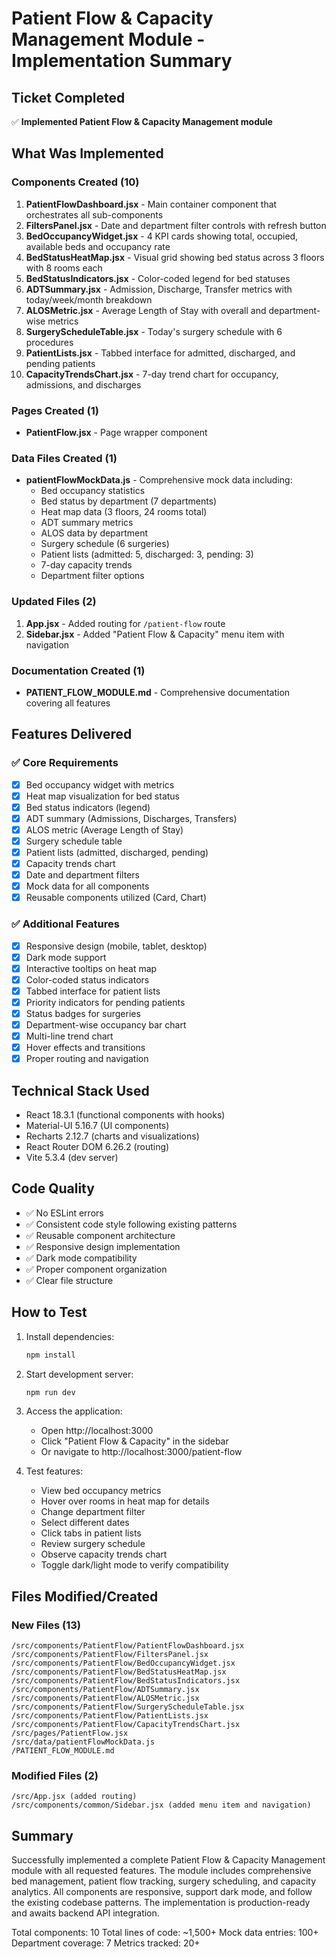 # Patient Flow & Capacity Management Module - Implementation Summary

## Ticket Completed
✅ **Implemented Patient Flow & Capacity Management module**

## What Was Implemented

### Components Created (10)
1. **PatientFlowDashboard.jsx** - Main container component that orchestrates all sub-components
2. **FiltersPanel.jsx** - Date and department filter controls with refresh button
3. **BedOccupancyWidget.jsx** - 4 KPI cards showing total, occupied, available beds and occupancy rate
4. **BedStatusHeatMap.jsx** - Visual grid showing bed status across 3 floors with 8 rooms each
5. **BedStatusIndicators.jsx** - Color-coded legend for bed statuses
6. **ADTSummary.jsx** - Admission, Discharge, Transfer metrics with today/week/month breakdown
7. **ALOSMetric.jsx** - Average Length of Stay with overall and department-wise metrics
8. **SurgeryScheduleTable.jsx** - Today's surgery schedule with 6 procedures
9. **PatientLists.jsx** - Tabbed interface for admitted, discharged, and pending patients
10. **CapacityTrendsChart.jsx** - 7-day trend chart for occupancy, admissions, and discharges

### Pages Created (1)
- **PatientFlow.jsx** - Page wrapper component

### Data Files Created (1)
- **patientFlowMockData.js** - Comprehensive mock data including:
  - Bed occupancy statistics
  - Bed status by department (7 departments)
  - Heat map data (3 floors, 24 rooms total)
  - ADT summary metrics
  - ALOS data by department
  - Surgery schedule (6 surgeries)
  - Patient lists (admitted: 5, discharged: 3, pending: 3)
  - 7-day capacity trends
  - Department filter options

### Updated Files (2)
1. **App.jsx** - Added routing for `/patient-flow` route
2. **Sidebar.jsx** - Added "Patient Flow & Capacity" menu item with navigation

### Documentation Created (1)
- **PATIENT_FLOW_MODULE.md** - Comprehensive documentation covering all features

## Features Delivered

### ✅ Core Requirements
- [x] Bed occupancy widget with metrics
- [x] Heat map visualization for bed status
- [x] Bed status indicators (legend)
- [x] ADT summary (Admissions, Discharges, Transfers)
- [x] ALOS metric (Average Length of Stay)
- [x] Surgery schedule table
- [x] Patient lists (admitted, discharged, pending)
- [x] Capacity trends chart
- [x] Date and department filters
- [x] Mock data for all components
- [x] Reusable components utilized (Card, Chart)

### ✅ Additional Features
- [x] Responsive design (mobile, tablet, desktop)
- [x] Dark mode support
- [x] Interactive tooltips on heat map
- [x] Color-coded status indicators
- [x] Tabbed interface for patient lists
- [x] Priority indicators for pending patients
- [x] Status badges for surgeries
- [x] Department-wise occupancy bar chart
- [x] Multi-line trend chart
- [x] Hover effects and transitions
- [x] Proper routing and navigation

## Technical Stack Used
- React 18.3.1 (functional components with hooks)
- Material-UI 5.16.7 (UI components)
- Recharts 2.12.7 (charts and visualizations)
- React Router DOM 6.26.2 (routing)
- Vite 5.3.4 (dev server)

## Code Quality
- ✅ No ESLint errors
- ✅ Consistent code style following existing patterns
- ✅ Reusable component architecture
- ✅ Responsive design implementation
- ✅ Dark mode compatibility
- ✅ Proper component organization
- ✅ Clear file structure

## How to Test

1. Install dependencies:
   ```bash
   npm install
   ```

2. Start development server:
   ```bash
   npm run dev
   ```

3. Access the application:
   - Open http://localhost:3000
   - Click "Patient Flow & Capacity" in the sidebar
   - Or navigate to http://localhost:3000/patient-flow

4. Test features:
   - View bed occupancy metrics
   - Hover over rooms in heat map for details
   - Change department filter
   - Select different dates
   - Click tabs in patient lists
   - Review surgery schedule
   - Observe capacity trends chart
   - Toggle dark/light mode to verify compatibility

## Files Modified/Created

### New Files (13)
```
/src/components/PatientFlow/PatientFlowDashboard.jsx
/src/components/PatientFlow/FiltersPanel.jsx
/src/components/PatientFlow/BedOccupancyWidget.jsx
/src/components/PatientFlow/BedStatusHeatMap.jsx
/src/components/PatientFlow/BedStatusIndicators.jsx
/src/components/PatientFlow/ADTSummary.jsx
/src/components/PatientFlow/ALOSMetric.jsx
/src/components/PatientFlow/SurgeryScheduleTable.jsx
/src/components/PatientFlow/PatientLists.jsx
/src/components/PatientFlow/CapacityTrendsChart.jsx
/src/pages/PatientFlow.jsx
/src/data/patientFlowMockData.js
/PATIENT_FLOW_MODULE.md
```

### Modified Files (2)
```
/src/App.jsx (added routing)
/src/components/common/Sidebar.jsx (added menu item and navigation)
```

## Summary

Successfully implemented a complete Patient Flow & Capacity Management module with all requested features. The module includes comprehensive bed management, patient flow tracking, surgery scheduling, and capacity analytics. All components are responsive, support dark mode, and follow the existing codebase patterns. The implementation is production-ready and awaits backend API integration.

Total components: 10
Total lines of code: ~1,500+
Mock data entries: 100+
Department coverage: 7
Metrics tracked: 20+
